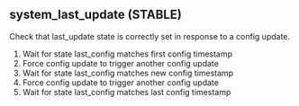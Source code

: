 
## system_last_update (STABLE)

Check that last_update state is correctly set in response to a config update.

1. Wait for state last_config matches first config timestamp
1. Force config update to trigger another config update
1. Wait for state last_config matches new config timestamp
1. Force config update to trigger another config update
1. Wait for state last_config matches last config timestamp
